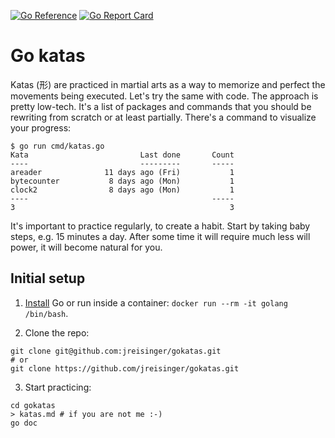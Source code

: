 [![Go Reference](https://pkg.go.dev/badge/github.com/jreisinger/gokatas.svg)](https://pkg.go.dev/github.com/jreisinger/gokatas)
[![Go Report Card](https://goreportcard.com/badge/github.com/jreisinger/gokatas)](https://goreportcard.com/report/github.com/jreisinger/gokatas)

# Go katas

Katas (形) are practiced in martial arts as a way to memorize and perfect the
movements being executed. Let's try the same with code. The approach is pretty
low-tech. It's a list of packages and commands that you should be rewriting
from scratch or at least partially. There's a command to visualize your
progress:

```
$ go run cmd/katas.go
Kata                         Last done       Count
----                         ---------       -----
areader              11 days ago (Fri)           1
bytecounter           8 days ago (Mon)           1
clock2                8 days ago (Mon)           1
----                                         -----
3                                                3
```

It's important to practice regularly, to create a habit. Start by taking baby
steps, e.g. 15 minutes a day. After some time it will require much less will
power, it will become natural for you.

## Initial setup

1) [Install](https://go.dev/doc/install) Go or run inside a container: `docker
run --rm -it golang /bin/bash`.

2) Clone the repo:

```
git clone git@github.com:jreisinger/gokatas.git
# or
git clone https://github.com/jreisinger/gokatas.git
```

3) Start practicing:

```
cd gokatas
> katas.md # if you are not me :-)
go doc
```
